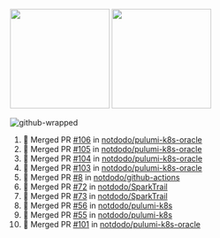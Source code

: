 <a href="https://github.com/notdodo"><img src="https://github-readme-stats.vercel.app/api?username=notdodo&count_private=true&theme=dark" height="180" /></a> <a href="https://github.com/notdodo"><img src="https://github-readme-stats.vercel.app/api/top-langs/?username=notdodo&langs_count=8&theme=dark&hide=tex,java,html,css&layout=compact" height="180" /></a>

![github-wrapped](https://github.com/notdodo/notdodo/assets/6991986/fb310ed4-7b6b-48dd-a447-4c85e6000edb)

<!--START_SECTION:activity-->
1. 🎉 Merged PR [#106](https://github.com/notdodo/pulumi-k8s-oracle/pull/106) in [notdodo/pulumi-k8s-oracle](https://github.com/notdodo/pulumi-k8s-oracle)
2. 🎉 Merged PR [#105](https://github.com/notdodo/pulumi-k8s-oracle/pull/105) in [notdodo/pulumi-k8s-oracle](https://github.com/notdodo/pulumi-k8s-oracle)
3. 🎉 Merged PR [#104](https://github.com/notdodo/pulumi-k8s-oracle/pull/104) in [notdodo/pulumi-k8s-oracle](https://github.com/notdodo/pulumi-k8s-oracle)
4. 🎉 Merged PR [#103](https://github.com/notdodo/pulumi-k8s-oracle/pull/103) in [notdodo/pulumi-k8s-oracle](https://github.com/notdodo/pulumi-k8s-oracle)
5. 🎉 Merged PR [#8](https://github.com/notdodo/github-actions/pull/8) in [notdodo/github-actions](https://github.com/notdodo/github-actions)
6. 🎉 Merged PR [#72](https://github.com/notdodo/SparkTrail/pull/72) in [notdodo/SparkTrail](https://github.com/notdodo/SparkTrail)
7. 🎉 Merged PR [#73](https://github.com/notdodo/SparkTrail/pull/73) in [notdodo/SparkTrail](https://github.com/notdodo/SparkTrail)
8. 🎉 Merged PR [#56](https://github.com/notdodo/pulumi-k8s/pull/56) in [notdodo/pulumi-k8s](https://github.com/notdodo/pulumi-k8s)
9. 🎉 Merged PR [#55](https://github.com/notdodo/pulumi-k8s/pull/55) in [notdodo/pulumi-k8s](https://github.com/notdodo/pulumi-k8s)
10. 🎉 Merged PR [#101](https://github.com/notdodo/pulumi-k8s-oracle/pull/101) in [notdodo/pulumi-k8s-oracle](https://github.com/notdodo/pulumi-k8s-oracle)
<!--END_SECTION:activity-->
